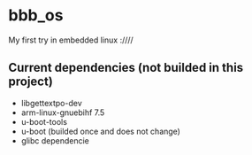 # bbb_os

My first try in embedded linux :////

## Current dependencies (not builded in this project)
* libgettextpo-dev
* arm-linux-gnuebihf 7.5
* u-boot-tools
* u-boot (builded once and does not change)
* glibc dependencie
